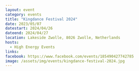 ```yaml
---
layout: event
category: events
title: "Kingdance Festival 2024"
date: 2023/05/07
datestart: 2024/04/26
dateend: 2024/04/27
location: Lakeside Zwolle, 8026 Zwolle, Netherlands
hosts:
  - High Energy Events
links:
facebook: https://www.facebook.com/events/185490427742785
image: /assets/img/events/kingdance-festival-2024.jpg
---
```

